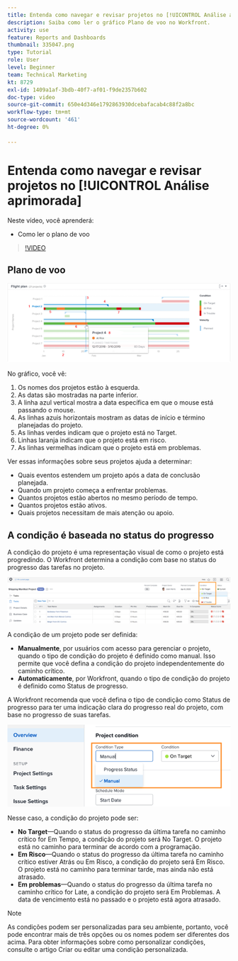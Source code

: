 ```yaml
---
title: Entenda como navegar e revisar projetos no [!UICONTROL Análise aprimorada]
description: Saiba como ler o gráfico Plano de voo no Workfront.
activity: use
feature: Reports and Dashboards
thumbnail: 335047.png
type: Tutorial
role: User
level: Beginner
team: Technical Marketing
kt: 8729
exl-id: 1409a1af-3bdb-40f7-af01-f9de2357b602
doc-type: video
source-git-commit: 650e4d346e1792863930dcebafacab4c88f2a8bc
workflow-type: tm+mt
source-wordcount: '461'
ht-degree: 0%

---
```


# Entenda como navegar e revisar projetos no [!UICONTROL Análise aprimorada]

Neste vídeo, você aprenderá:

* Como ler o plano de voo

>[!VIDEO](https://video.tv.adobe.com/v/335047/?quality=12&learn=on)

## Plano de voo

![Uma imagem de um gráfico de plano de voo com números correspondentes a marcadores abaixo](assets/section-2-1.png)

No gráfico, você vê:

1. Os nomes dos projetos estão à esquerda.
1. As datas são mostradas na parte inferior.
1. A linha azul vertical mostra a data específica em que o mouse está passando o mouse.
1. As linhas azuis horizontais mostram as datas de início e término planejadas do projeto.
1. As linhas verdes indicam que o projeto está no Target.
1. Linhas laranja indicam que o projeto está em risco.
1. As linhas vermelhas indicam que o projeto está em problemas.

Ver essas informações sobre seus projetos ajuda a determinar:

* Quais eventos estendem um projeto após a data de conclusão planejada.
* Quando um projeto começa a enfrentar problemas.
* Quantos projetos estão abertos no mesmo período de tempo.
* Quantos projetos estão ativos.
* Quais projetos necessitam de mais atenção ou apoio.

## A condição é baseada no status do progresso

A condição do projeto é uma representação visual de como o projeto está progredindo. O Workfront determina a condição com base no status do progresso das tarefas no projeto.

![Uma imagem dos status de progresso possíveis](assets/section-2-2.png)

A condição de um projeto pode ser definida:

* **Manualmente**, por usuários com acesso para gerenciar o projeto, quando o tipo de condição do projeto é definido como manual. Isso permite que você defina a condição do projeto independentemente do caminho crítico.
* **Automaticamente**, por Workfront, quando o tipo de condição do projeto é definido como Status de progresso.

A Workfront recomenda que você defina o tipo de condição como Status de progresso para ter uma indicação clara do progresso real do projeto, com base no progresso de suas tarefas.

![Uma imagem dos status de progresso possíveis](assets/section-2-3.png)

Nesse caso, a condição do projeto pode ser:

* **No Target**—Quando o status do progresso da última tarefa no caminho crítico for Em Tempo, a condição do projeto será No Target. O projeto está no caminho para terminar de acordo com a programação.
* **Em Risco**—Quando o status do progresso da última tarefa no caminho crítico estiver Atrás ou Em Risco, a condição do projeto será Em Risco. O projeto está no caminho para terminar tarde, mas ainda não está atrasado.
* **Em problemas**—Quando o status do progresso da última tarefa no caminho crítico for Late, a condição do projeto será Em Problemas. A data de vencimento está no passado e o projeto está agora atrasado.

>[!NOTE]
>
>As condições podem ser personalizadas para seu ambiente, portanto, você pode encontrar mais de três opções ou os nomes podem ser diferentes dos acima. Para obter informações sobre como personalizar condições, consulte o artigo Criar ou editar uma condição personalizada.
